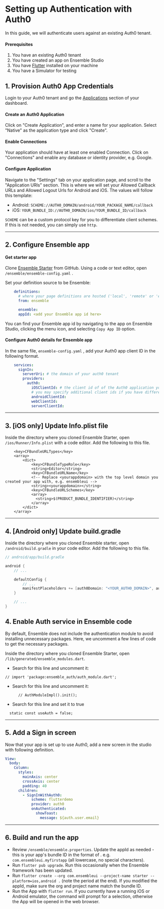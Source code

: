 # Setting up Authentication with Auth0

In this guide, we will authenticate users against an existing Auth0 tenant.

#### Prerequisites

1. You have an existing Auth0 tenant
2. You have created an app on Ensemble Studio
3. You have [Flutter](https://docs.flutter.dev/get-started/install) installed on your machine
4. You have a Simulator for testing

## 1. Provision Auth0 App Credentials

Login to your Auth0 tenant and go the [Applications](https://manage.auth0.com/#/applications) section of your dashboard.

#### Create an Auth0 Application

Click on "Create Application", and enter a name for your application. Select "Native" as the application type and click "Create".

#### Enable Connections

Your application should have at least one enabled Connection. Click on "Connections" and enable any database or identity provider, e.g. Google.

#### Configure Application

Navigate to the "Settings" tab on your application page, and scroll to the "Application URIs" section. This is where we will set your Allowed Callback URLs and Allowed Logout Urls for Android and iOS. The values will follow this template:

- Android: `SCHEME://AUTH0_DOMAIN/android/YOUR_PACKAGE_NAME/callback`
- iOS: `YOUR_BUNDLE_ID://AUTH0_DOMAIN/ios/YOUR_BUNDLE_ID/callback`

`SCHEME` can be a custom protocol key for you to differentiate client schemes. If this is not needed, you can simply use `http`.

---

## 2. Configure Ensemble app

#### Get starter app

Clone [Ensemble Starter](https://github.com/EnsembleUI/starter) from GitHub. Using a code or text editor, open `/ensemble/ensemble-config.yaml` .

Set your definition source to be Ensemble:

```yaml
    definitions:
	  # where your page definitions are hosted ('local', 'remote' or 'ensemble')
	  from: ensemble

	  ensemble:
	  appId: <add your Ensemble app id here>
```

You can find your Ensemble app id by navigating to the app on Ensemble Studio, clicking the menu icon, and selecting `Copy App ID` option.

#### Configure Auth0 details for Ensemble app

In the same file, `ensemble-config.yaml` , add your Auth0 app client ID in the following format.

```yaml
    services:
      signIn:
        serverUri: # the domain of your auth0 tenant
        providers:
          auth0:
            iOSClientId: # the client id of of the Auth0 application your created in step 1
            # you may specify additional client ids if you have different applications, otherwise this will be the same client id for all
            androidClientId: 
            webClientId: 
            serverClientId:
```

---

## 3. [iOS only] Update Info.plist file

Inside the directory where you cloned Ensemble Starter, open `/ios/Runner/Info.plist` with a code editor. Add the following to this file.

```
    <key>CFBundleURLTypes</key>
    <array>
        <dict>
            <key>CFBundleTypeRole</key>
            <string>Editor</string>
            <key>CFBundleURLName</key>
            <!-- Replace <yourappdomain> with the top level domain you created your app with, e.g. ensembleui -->
            <string><yourappdomain></string>
            <key>CFBundleURLSchemes</key>
            <array>
              <string>$(PRODUCT_BUNDLE_IDENTIFIER)</string>
            </array>
        </dict>
    </array>
```

---

## 4. [Android only] Update build.gradle

Inside the directory where you cloned Ensemble starter, open `/android/build.gradle` in your code editor. Add the following to this file.

```groovy
// android/app/build.gradle

android {
    // ...

    defaultConfig {
        // ...
        manifestPlaceholders += [auth0Domain: "<YOUR_AUTH0_DOMAIN>", auth0Scheme: "<YOUR_SCHEME>"]
    }

    // ...
}
```

## 4. Enable Auth service in Ensemble code

By default, Ensemble does not include the authentication module to avoid installing unnecessary packages. Here, we uncomment a few lines of code to get the necessary packages.

Inside the directory where you cloned Ensemble Starter, open `/lib/generated/ensemble_modules.dart`.

* Search for this line and uncomment it:
```
// import 'package:ensemble_auth/auth_module.dart';
```

* Search for this line and uncomment it:
```
      // AuthModuleImpl().init();
```

* Search for this line and set it to true
```
  static const useAuth = false;
```

---

## 5. Add a Sign in screen

Now that your app is set up to use Auth0, add a new screen in the studio with following definition.


```yaml
View:
  body:
    Column:
      styles:
        mainAxis: center
        crossAxis: center
        padding: 40
      children:
        - SignInWithAuth0:
            scheme: flutterdemo
            provider: auth0
            onAuthenticated:
              showToast:
                message: ${auth.user.email}
```

---

## 6. Build and run the app

* Review `/ensemble/ensemble.properties`. Update the appId as needed - this is your app's bundle ID in the format of . e.g. `com.ensembleui.myfirstapp` (all lowercase, no special characters).
* Run `flutter pub upgrade`. Run this occasionally when the Ensemble framework has been updated.
* Run `flutter create --org com.ensembleui --project-name starter --platform=ios,android .` (note the period at the end). If you modified the appId, make sure the org and project name match the bundle ID.
* Run the App with `flutter run`. If you currently have a running iOS or Android emulator, the command will prompt for a selection, otherwise the App will be opened in the web browser.
